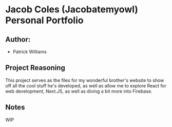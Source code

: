 # Jacob Coles (Jacobatemyowl) Personal Portfolio

## Author:
- Patrick Williams

## Project Reasoning
This project serves as the files for my wonderful brother's website to show off all the cool stuff he's developed, as well as allow me to explore React for web development, Next.JS, as well as diving a bit more into Firebase.  

## Notes
WIP

